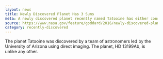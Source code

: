 ```yaml
---
layout: news
title: Newly Discovered Planet Has 3 Suns
meta: A newly discovered planet recently named Tatooine has either constant daylight or triple sunrises and setsets each day.
source: https://www.nasa.gov/feature/goddard/2016/newly-discovered-planet-has-3-suns.html
category: recently-discovered
---
```


The planet Tatooine was discovered by a team of astronomers led by the University of Arizona using direct imaging. The planet, HD 13199Ab, is unlike any other. 
